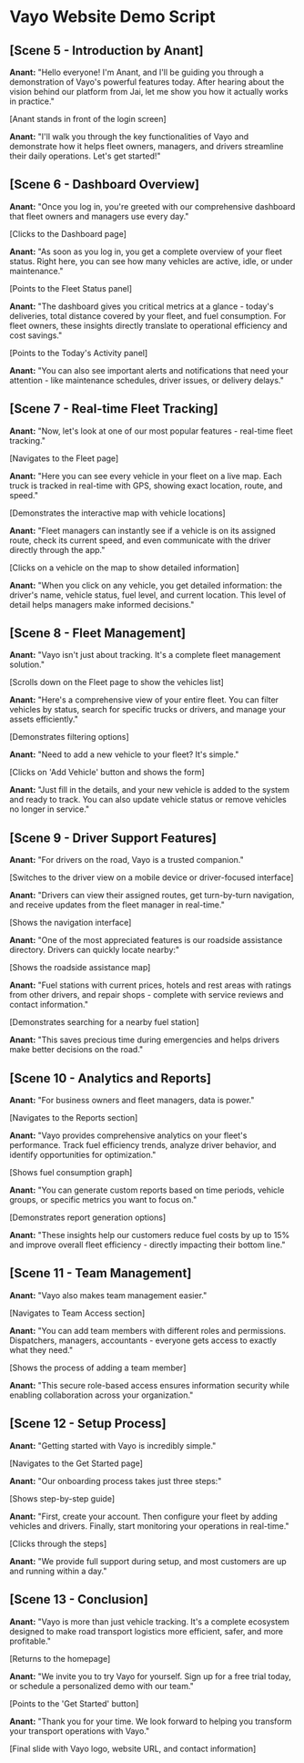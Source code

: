 # Vayo Website Demo Script

## [Scene 5 - Introduction by Anant]

**Anant:** 
"Hello everyone! I'm Anant, and I'll be guiding you through a demonstration of Vayo's powerful features today. After hearing about the vision behind our platform from Jai, let me show you how it actually works in practice."

[Anant stands in front of the login screen]

**Anant:**
"I'll walk you through the key functionalities of Vayo and demonstrate how it helps fleet owners, managers, and drivers streamline their daily operations. Let's get started!"

## [Scene 6 - Dashboard Overview]

**Anant:** 
"Once you log in, you're greeted with our comprehensive dashboard that fleet owners and managers use every day."

[Clicks to the Dashboard page]

**Anant:**
"As soon as you log in, you get a complete overview of your fleet status. Right here, you can see how many vehicles are active, idle, or under maintenance."

[Points to the Fleet Status panel]

**Anant:**
"The dashboard gives you critical metrics at a glance - today's deliveries, total distance covered by your fleet, and fuel consumption. For fleet owners, these insights directly translate to operational efficiency and cost savings."

[Points to the Today's Activity panel]

**Anant:**
"You can also see important alerts and notifications that need your attention - like maintenance schedules, driver issues, or delivery delays."

## [Scene 7 - Real-time Fleet Tracking]

**Anant:**
"Now, let's look at one of our most popular features - real-time fleet tracking."

[Navigates to the Fleet page]

**Anant:**
"Here you can see every vehicle in your fleet on a live map. Each truck is tracked in real-time with GPS, showing exact location, route, and speed."

[Demonstrates the interactive map with vehicle locations]

**Anant:**
"Fleet managers can instantly see if a vehicle is on its assigned route, check its current speed, and even communicate with the driver directly through the app."

[Clicks on a vehicle on the map to show detailed information]

**Anant:**
"When you click on any vehicle, you get detailed information: the driver's name, vehicle status, fuel level, and current location. This level of detail helps managers make informed decisions."

## [Scene 8 - Fleet Management]

**Anant:**
"Vayo isn't just about tracking. It's a complete fleet management solution."

[Scrolls down on the Fleet page to show the vehicles list]

**Anant:**
"Here's a comprehensive view of your entire fleet. You can filter vehicles by status, search for specific trucks or drivers, and manage your assets efficiently."

[Demonstrates filtering options]

**Anant:**
"Need to add a new vehicle to your fleet? It's simple."

[Clicks on 'Add Vehicle' button and shows the form]

**Anant:**
"Just fill in the details, and your new vehicle is added to the system and ready to track. You can also update vehicle status or remove vehicles no longer in service."

## [Scene 9 - Driver Support Features]

**Anant:**
"For drivers on the road, Vayo is a trusted companion."

[Switches to the driver view on a mobile device or driver-focused interface]

**Anant:**
"Drivers can view their assigned routes, get turn-by-turn navigation, and receive updates from the fleet manager in real-time."

[Shows the navigation interface]

**Anant:**
"One of the most appreciated features is our roadside assistance directory. Drivers can quickly locate nearby:"

[Shows the roadside assistance map]

**Anant:**
"Fuel stations with current prices, hotels and rest areas with ratings from other drivers, and repair shops - complete with service reviews and contact information."

[Demonstrates searching for a nearby fuel station]

**Anant:**
"This saves precious time during emergencies and helps drivers make better decisions on the road."

## [Scene 10 - Analytics and Reports]

**Anant:**
"For business owners and fleet managers, data is power."

[Navigates to the Reports section]

**Anant:**
"Vayo provides comprehensive analytics on your fleet's performance. Track fuel efficiency trends, analyze driver behavior, and identify opportunities for optimization."

[Shows fuel consumption graph]

**Anant:**
"You can generate custom reports based on time periods, vehicle groups, or specific metrics you want to focus on."

[Demonstrates report generation options]

**Anant:**
"These insights help our customers reduce fuel costs by up to 15% and improve overall fleet efficiency - directly impacting their bottom line."

## [Scene 11 - Team Management]

**Anant:**
"Vayo also makes team management easier."

[Navigates to Team Access section]

**Anant:**
"You can add team members with different roles and permissions. Dispatchers, managers, accountants - everyone gets access to exactly what they need."

[Shows the process of adding a team member]

**Anant:**
"This secure role-based access ensures information security while enabling collaboration across your organization."

## [Scene 12 - Setup Process]

**Anant:**
"Getting started with Vayo is incredibly simple."

[Navigates to the Get Started page]

**Anant:**
"Our onboarding process takes just three steps:"

[Shows step-by-step guide]

**Anant:**
"First, create your account. Then configure your fleet by adding vehicles and drivers. Finally, start monitoring your operations in real-time."

[Clicks through the steps]

**Anant:**
"We provide full support during setup, and most customers are up and running within a day."

## [Scene 13 - Conclusion]

**Anant:**
"Vayo is more than just vehicle tracking. It's a complete ecosystem designed to make road transport logistics more efficient, safer, and more profitable."

[Returns to the homepage]

**Anant:**
"We invite you to try Vayo for yourself. Sign up for a free trial today, or schedule a personalized demo with our team."

[Points to the 'Get Started' button]

**Anant:**
"Thank you for your time. We look forward to helping you transform your transport operations with Vayo."

[Final slide with Vayo logo, website URL, and contact information]